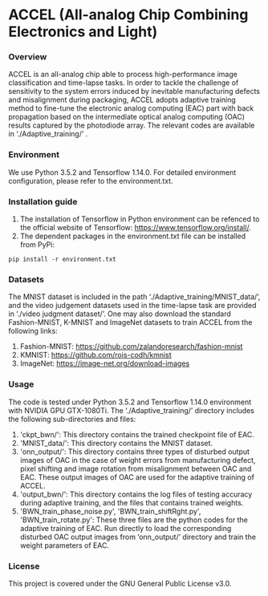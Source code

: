 # ACCEL (All-analog Chip Combining Electronics and Light)

### Overview
ACCEL is an all-analog chip able to process high-performance image classification and time-lapse tasks. In order to tackle the challenge of sensitivity to the system errors induced by inevitable manufacturing defects and misalignment during packaging, ACCEL adopts adaptive training method to fine-tune the electronic analog computing (EAC) part with back propagation based on the intermediate optical analog computing (OAC) results captured by the photodiode array. The relevant codes are available in ‘./Adaptive_training/’ .

### Environment
We use Python 3.5.2 and Tensorflow 1.14.0. For detailed environment configuration, please refer to the environment.txt.

### Installation guide
1) The installation of Tensorflow in Python environment can be refenced to the official website of Tensorflow: https://www.tensorflow.org/install/.
2) The dependent packages in the environment.txt file can be installed from PyPi:
```
pip install -r environment.txt
```
### Datasets
The MNIST dataset is included in the path ‘./Adaptive_training/MNIST_data/’, and the video judgement datasets used in the time-lapse task are provided in ‘./video judgment dataset/’. One may also download the standard Fashion-MNIST, K-MNIST and ImageNet datasets to train ACCEL from the following links:
1. Fashion-MNIST: https://github.com/zalandoresearch/fashion-mnist
2. KMNIST: https://github.com/rois-codh/kmnist
3. ImageNet: https://image-net.org/download-images

### Usage
The code is tested under Python 3.5.2 and Tensorflow 1.14.0 environment with NVIDIA GPU GTX-1080Ti. The ‘./Adaptive_training/’ directory includes the following sub-directories and files:
1. 'ckpt_bwn/': This directory contains the trained checkpoint file of EAC.
2. 'MNIST_data/': This directory contains the MNIST dataset.
3. 'onn_output/': This directory contains three types of disturbed output images of OAC in the case of weight errors from manufacturing defect, pixel shifting and image rotation from misalignment between OAC and EAC. These output images of OAC are used for the adaptive training of ACCEL.
4. 'output_bwn/': This directory contains the log files of testing accuracy during adaptive training, and the files that contains trained weights.
5. 'BWN_train_phase_noise.py', 'BWN_train_shiftRght.py', 'BWN_train_rotate.py': These three files are the python codes for the adaptive training of EAC. Run directly to load the corresponding disturbed OAC output images from ‘onn_output/’ directory and train the weight parameters of EAC.

### License
This project is covered under the GNU General Public License v3.0.
